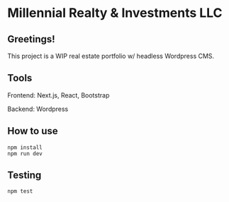 # Millennial Realty &amp; Investments LLC

## Greetings!
This project is a WIP real estate portfolio w/ headless Wordpress CMS.

## Tools
Frontend: Next.js, React, Bootstrap

Backend: Wordpress

## How to use

```
npm install
npm run dev
```

## Testing

```
npm test
```
